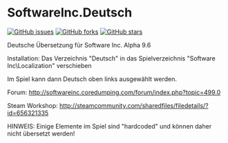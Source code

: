 # SoftwareInc.Deutsch

[![GitHub issues](https://img.shields.io/github/issues/PietsHost/SoftwareInc.Deutsch.svg)](https://github.com/PietsHost/SoftwareInc.Deutsch/issues)
[![GitHub forks](https://img.shields.io/github/forks/PietsHost/SoftwareInc.Deutsch.svg)](https://github.com/PietsHost/SoftwareInc.Deutsch/network)
[![GitHub stars](https://img.shields.io/github/stars/PietsHost/SoftwareInc.Deutsch.svg)](https://github.com/PietsHost/SoftwareInc.Deutsch/stargazers)

Deutsche Übersetzung für Software Inc. Alpha 9.6



Installation: 
Das Verzeichnis "Deutsch" in das Spielverzeichnis "Software Inc\Localization" verschieben

Im Spiel kann dann Deutsch oben links ausgewählt werden.


Forum: http://softwareinc.coredumping.com/forum/index.php?topic=499.0

Steam Workshop: http://steamcommunity.com/sharedfiles/filedetails/?id=656321335

HINWEIS: 
Einige Elemente im Spiel sind "hardcoded" und können daher nicht übersetzt werden!

